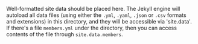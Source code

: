 Well-formatted site data should be placed here.
The Jekyll engine will autoload all data files (using either the `.yml`, `.yaml`, `.json` or `.csv` formats and extensions) in this directory, and they will be accessible via 'site.data'.
If there's a file `members.yml` under the directory, then you can access contents of the file through `site.data.members`. 
